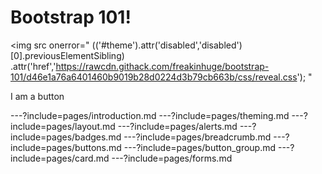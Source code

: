 <div class="text-center">
<h1>Bootstrap 101!</h1>

<img src
  onerror="
    $($('#theme').attr('disabled','disabled')[0].previousElementSibling)
    .attr('href','https://rawcdn.githack.com/freakinhuge/bootstrap-101/d46e1a76a6401460b9019b28d0224d3b79cb663b/css/reveal.css');
  "
>
<div class="btn btn-primary">I am a button</div>
</div>

---?include=pages/introduction.md
---?include=pages/theming.md
---?include=pages/layout.md
---?include=pages/alerts.md
---?include=pages/badges.md
---?include=pages/breadcrumb.md
---?include=pages/buttons.md
---?include=pages/button_group.md
---?include=pages/card.md
---?include=pages/forms.md
